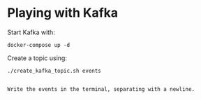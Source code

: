 # Playing with Kafka
Start Kafka with:

```
docker-compose up -d
```

Create a topic using:

```
./create_kafka_topic.sh events
```

```

Write the events in the terminal, separating with a newline.

